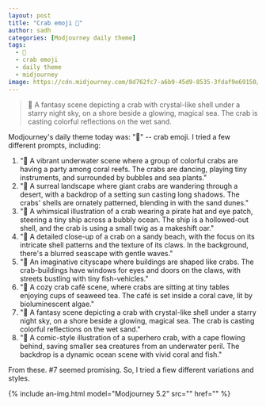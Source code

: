 ```yaml
---
layout: post
title: "Crab emoji 🦀"
author: sadh
categories: [Modjourney daily theme]
tags:
  - 🦀
  - crab emoji
  - daily theme
  - midjourney
image: https://cdn.midjourney.com/8d762fc7-a6b9-45d9-8535-3fdaf9e69150/0_0.webp
---
```

> 🦀 A fantasy scene depicting a crab with crystal-like shell under a starry night sky,
> on a shore beside a glowing, magical sea. The crab is casting colorful reflections on
> the wet sand.

Modjourney's daily theme today was: "🦀" -- crab emoji. I tried a few different prompts, including:

1. "🦀 A vibrant underwater scene where a group of colorful crabs are having a party among coral reefs. The crabs are dancing, playing tiny instruments, and surrounded by bubbles and sea plants."
2. "🦀 A surreal landscape where giant crabs are wandering through a desert, with a backdrop of a setting sun casting long shadows. The crabs' shells are ornately patterned, blending in with the sand dunes."
3. "🦀 A whimsical illustration of a crab wearing a pirate hat and eye patch, steering a tiny ship across a bubbly ocean. The ship is a hollowed-out shell, and the crab is using a small twig as a makeshift oar."
4. "🦀 A detailed close-up of a crab on a sandy beach, with the focus on its intricate shell patterns and the texture of its claws. In the background, there's a blurred seascape with gentle waves."
5. "🦀 An imaginative cityscape where buildings are shaped like crabs. The crab-buildings have windows for eyes and doors on the claws, with streets bustling with tiny fish-vehicles."
6. "🦀 A cozy crab café scene, where crabs are sitting at tiny tables enjoying cups of seaweed tea. The café is set inside a coral cave, lit by bioluminescent algae."
7. "🦀 A fantasy scene depicting a crab with crystal-like shell under a starry night sky, on a shore beside a glowing, magical sea. The crab is casting colorful reflections on the wet sand."
8. "🦀 A comic-style illustration of a superhero crab, with a cape flowing behind, saving smaller sea creatures from an underwater peril. The backdrop is a dynamic ocean scene with vivid coral and fish."

From these. #7 seemed promising. So, I tried a fiew different variations and styles.
<div class="row row-cols-2 row-cols-md-3">

{% include an-img.html model="Modjourney 5.2"
src=""
href=""
%}

</div>
